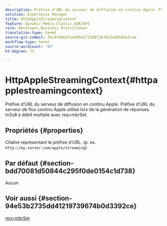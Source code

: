 ```yaml
---
description: Préfixe d’URL du serveur de diffusion en continu Apple. Préfixe d’URL du serveur de flux continu Apple utilisé lors de la génération de réponses m3u8 à débit multiple avec req=mbrSet.
solution: Experience Manager
title: HttpAppleStreamingContext
feature: Dynamic Media Classic,SDK/API
role: Developer,Business Practitioner
translation-type: tm+mt
source-git-commit: f6c97606d7a4209427316d7367013ad9585a5cae
workflow-type: tm+mt
source-wordcount: '67'
ht-degree: 7%

---
```



# HttpAppleStreamingContext{#httpapplestreamingcontext}

Préfixe d’URL du serveur de diffusion en continu Apple. Préfixe d’URL du serveur de flux continu Apple utilisé lors de la génération de réponses m3u8 à débit multiple avec req=mbrSet.

## Propriétés {#properties}

Chaîne représentant le préfixe d’URL. (p. ex. `http://my.server.com/apple/streaming`)

## Par défaut {#section-bdd70081d50844c295f0de0154c1d738}

Aucun

## Voir aussi {#section-94e53b2735dd41219739674b0d3392ce}

[req=mbrSet](../../../../../is-api/http-ref/image-serving-api-ref/c-http-protocol-reference/c-command-reference/r-req/r-mbrset.md#reference-603d75babde74508a878c27bd4cced73)
